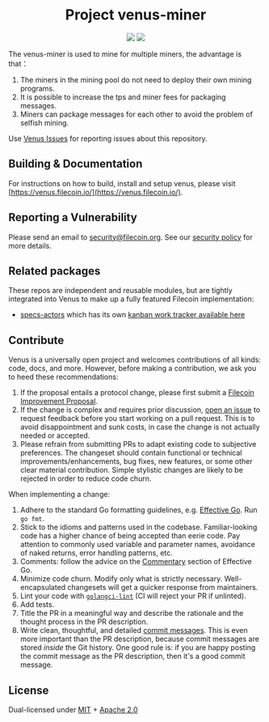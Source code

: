 <h1 align="center">Project venus-miner</h1>

<p align="center">
  <a href="https://circleci.com/gh/filecoin-project/venus-miner"><img src="https://circleci.com/gh/filecoin-project/venus.svg?style=svg"></a>
  <a href=""><img src="https://img.shields.io/badge/golang-%3E%3D1.17-blue.svg" /></a>
  <br>
</p>

The venus-miner is used to mine for multiple miners, the advantage is that：
1. The miners in the mining pool do not need to deploy their own mining programs. 
2. It is possible to increase the tps and miner fees for packaging messages.
3. Miners can package messages for each other to avoid the problem of selfish mining.

Use [Venus Issues](https://github.com/filecoin-project/venus/issues) for reporting issues about this repository.

## Building & Documentation

For instructions on how to build, install and setup venus, please visit [https://venus.filecoin.io/](https://venus.filecoin.io/).

## Reporting a Vulnerability

Please send an email to security@filecoin.org. See our [security policy](SECURITY.md) for more details.

## Related packages

These repos are independent and reusable modules, but are tightly integrated into Venus to make up a fully featured Filecoin implementation:
- [specs-actors](https://github.com/filecoin-project/specs-actors) which has its own [kanban work tracker available here](https://app.zenhub.com/workspaces/actors-5ee6f3aa87591f0016c05685/board)

## Contribute

Venus is a universally open project and welcomes contributions of all kinds: code, docs, and more. However, before making a contribution, we ask you to heed these recommendations:

1. If the proposal entails a protocol change, please first submit a [Filecoin Improvement Proposal](https://github.com/filecoin-project/FIPs).
2. If the change is complex and requires prior discussion, [open an issue](https://github.com/filecoin-project/venus-miner/issues) to request feedback before you start working on a pull request. This is to avoid disappointment and sunk costs, in case the change is not actually needed or accepted.
3. Please refrain from submitting PRs to adapt existing code to subjective preferences. The changeset should contain functional or technical improvements/enhancements, bug fixes, new features, or some other clear material contribution. Simple stylistic changes are likely to be rejected in order to reduce code churn.

When implementing a change:

1. Adhere to the standard Go formatting guidelines, e.g. [Effective Go](https://golang.org/doc/effective_go.html). Run `go fmt`.
2. Stick to the idioms and patterns used in the codebase. Familiar-looking code has a higher chance of being accepted than eerie code. Pay attention to commonly used variable and parameter names, avoidance of naked returns, error handling patterns, etc.
3. Comments: follow the advice on the [Commentary](https://golang.org/doc/effective_go.html#commentary) section of Effective Go.
4. Minimize code churn. Modify only what is strictly necessary. Well-encapsulated changesets will get a quicker response from maintainers.
5. Lint your code with [`golangci-lint`](https://golangci-lint.run) (CI will reject your PR if unlinted).
6. Add tests.
7. Title the PR in a meaningful way and describe the rationale and the thought process in the PR description.
8. Write clean, thoughtful, and detailed [commit messages](https://chris.beams.io/posts/git-commit/). This is even more important than the PR description, because commit messages are stored _inside_ the Git history. One good rule is: if you are happy posting the commit message as the PR description, then it's a good commit message.

## License

Dual-licensed under [MIT](https://github.com/filecoin-project/venus-miner/blob/master/LICENSE-MIT) + [Apache 2.0](https://github.com/filecoin-project/venus-miner/blob/master/LICENSE-APACHE)
